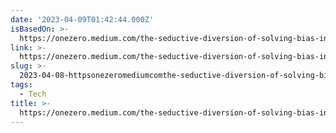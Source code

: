 ```yaml
---
date: '2023-04-09T01:42:44.000Z'
isBasedOn: >-
  https://onezero.medium.com/the-seductive-diversion-of-solving-bias-in-artificial-intelligence-890df5e5ef53
link: >-
  https://onezero.medium.com/the-seductive-diversion-of-solving-bias-in-artificial-intelligence-890df5e5ef53
slug: >-
  2023-04-08-httpsonezeromediumcomthe-seductive-diversion-of-solving-bias-in-artificial-intelligence-890df5e5ef53
tags:
  - Tech
title: >-
  https://onezero.medium.com/the-seductive-diversion-of-solving-bias-in-artificial-intelligence-890df5e5ef53
---
```


